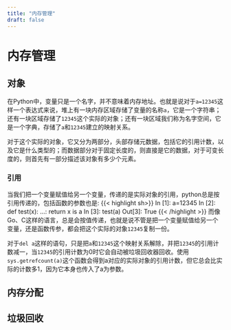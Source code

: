 ```yaml
---
title: "内存管理"
draft: false
---
```


# 内存管理

对象
-------
在Python中，变量只是一个名字，并不意味着内存地址。也就是说对于`a=12345`这样一个表达式来说，堆上有一块内存区域存储了变量的名称`a`，它是一个字符串；还有一块区域存储了`12345`这个实际的对象；还有一块区域我们称为名字空间，它是一个字典，存储了`a`和`12345`建立的映射关系。

对于这个实际的对象，它又分为两部分，头部存储元数据，包括它的引用计数，以及它是什么类型的；而数据部分对于固定长度的，则直接是它的数据，对于可变长度的，则首先有一部分描述该对象有多少个元素。

### 引用
当我们把一个变量赋值给另一个变量，传递的是实际对象的引用，python总是按引用传递的，包括函数的参数也是:
{{< highlight sh>}}
In [1]: a=12345
In [2]: def test(x):
   ...:     return x is a
In [3]: test(a)
Out[3]: True
{{< /highlight >}}
而像Go、C这样的语言，总是会按值传递，也就是说不管是把一个变量赋值给另一个变量，还是函数传参，都会把这个实际的对象`12345`复制一份。

对于`del a`这样的语句，只是把`a`和`12345`这个映射关系解除，并把`12345`的引用计数减一，当`12345`的引用计数为0时它会自动被垃圾回收器回收。使用`sys.getrefcount(a)`这个函数会得到a对应的实际对象的引用计数，但它总会比实际的计数多1，因为它本身也传入了a为参数。

内存分配
-------

垃圾回收
-------